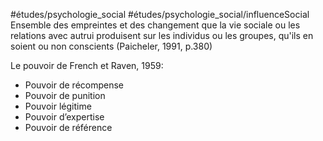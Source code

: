 #études/psychologie_social
#études/psychologie_social/influenceSocial
Ensemble des empreintes et des changement que la vie sociale ou les relations avec autrui produisent sur les individus ou les groupes, qu'ils en soient ou non conscients (Paicheler, 1991, p.380)


Le pouvoir  de French et Raven, 1959: 
- Pouvoir de récompense
- Pouvoir de punition
- Pouvoir légitime
- Pouvoir d’expertise
- Pouvoir de référence





